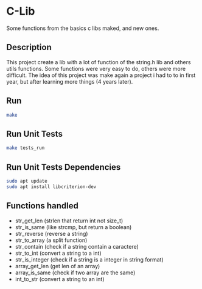 # C-Lib
Some functions from the basics c libs maked, and new ones.

## Description
This project create a lib with a lot of function of the string.h lib and others utils functions.
Some functions were very easy to do, others were more difficult.
The idea of this project was make again a project i had to to in first year, but after learning more things (4 years later).

## Run
```bash
make
```

## Run Unit Tests
```bash
make tests_run
```

## Run Unit Tests Dependencies
```bash
sudo apt update
sudo apt install libcriterion-dev
```

## Functions handled
- str_get_len (strlen that return int not size_t)
- str_is_same (like strcmp, but return a boolean)
- str_reverse (reverse a string)
- str_to_array (a split function)
- str_contain (check if a string contain a caractere)
- str_to_int (convert a string to a int)
- str_is_integer (check if a string is a integer in string format)
- array_get_len (get len of an array)
- array_is_same (check if two array are the same)
- int_to_str (convert a string to an int)
